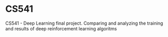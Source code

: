 # CS541
CS541 - Deep Learning final project. Comparing and analyzing the training and results of deep reinforcement learning algoritms
